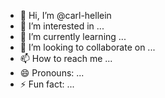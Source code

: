 - 👋 Hi, I’m @carl-hellein
- 👀 I’m interested in ...
- 🌱 I’m currently learning ...
- 💞️ I’m looking to collaborate on ...
- 📫 How to reach me ...
- 😄 Pronouns: ...
- ⚡ Fun fact: ...

<!---
carl-hellein/carl-hellein is a ✨ special ✨ repository because its `README.md` (this file) appears on your GitHub profile.
You can click the Preview link to take a look at your changes.
--->
